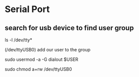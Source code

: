 # Serial Port

## search for usb device to find user group
ls -l /dev/tty*

(/dev/ttyUSB0)
add our user to the group

sudo usermod -a -G dialout $USER

sudo chmod a+rw /dev/ttyUSB0